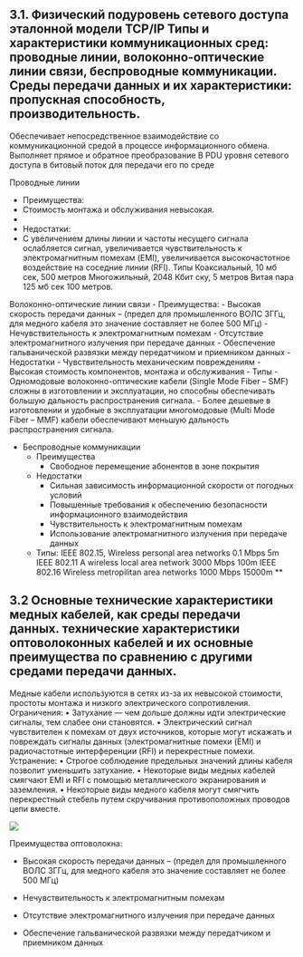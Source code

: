 ## 3.1. Физический подуровень сетевого доступа эталонной модели TCP/IP Типы и характеристики коммуникационных сред: проводные линии, волоконно-оптические линии связи, беспроводные коммуникации. Среды передачи данных и их характеристики: пропускная способность, производительность.

Обеспечивает непосредственное взаимодействие со коммуникационной средой в процессе информационного обмена. Выполняет прямое и обратное преобразование B PDU уровня сетевого доступа в битовый поток для передачи его по среде

Проводные линии 
- Преимущества:
- Стоимость монтажа и обслуживания невысокая.
- 
- Недостатки:
- С увеличением длины линии и частоты несущего сигнала ослабляется сигнал, увеличивается чувствительность к электромагнитным помехам (EMI), увеличивается высокочастотное воздействие на соседние линии (RFI).
Типы Коаксиальный, 10 мб сек, 500 метров 
Многожильный, 2048 Кбит ску, 5 метров 
Витая пара 125 мб сек 100 метров. 

Волоконно-оптические линии связи
	- Преимущества:
		- Высокая скорость передачи данных – (предел для промышленного ВОЛС 3ГГц, для медного кабеля это значение составляет не более 500 МГц)
		- Нечувствительность к электромагнитным помехам
		- Отсутствие электромагнитного излучения при передаче данных
		- Обеспечение гальванической развязки между передатчиком и приемником данных
	- Недостатки
		- Чувствительность механическим повреждениям
		- Высокая стоимость компонентов, монтажа и обслуживания
	- Типы
		- Одномодовые волоконно-оптические кабели (Single Mode Fiber – SMF) сложны в изготовлении и эксплуатации, но способны обеспечивать большую дальность распространения сигнала.
		- Более дешевые в изготовлении и удобные в эксплуатации многомодовые (Multi Mode Fiber – MMF) кабели обеспечивают меньшую дальность распространения сигнала.

- Беспроводные коммуникации
	- Преимущества
		- Свободное перемещение абонентов в зоне покрытия
	- Недостатки
		- Сильная зависимость информационной скорости от погодных условий
		- Повышенные требования к обеспечению безопасности информационного взаимодействия
		- Чувствительность к электромагнитным помехам
		- Использование электромагнитного излучения при передаче данных
	- Типы:
		 IEEE 802.15, Wireless personal area networks 0.1 Mbps 5m 
		 IEEE 802.11 A wireless local area network 3000 Mbps 100m
		 IEEE 802.16 Wireless metropilitan area networks 1000 Mbps 15000m
**

## 3.2 Основные технические характеристики медных кабелей, как среды передачи данных. технические характеристики оптоволоконных кабелей и их основные преимущества по сравнению с другими средами передачи данных.


Медные кабели используются в сетях из-за их невысокой стоимости, простоты монтажа и низкого электрического сопротивления. 
Ограничения: 
• Затухание — чем дольше должны идти электрические сигналы, тем слабее они становятся.
• Электрический сигнал чувствителен к помехам от двух источников, которые могут 
	искажать и повреждать сигналы данных (электромагнитные помехи (EMI) и радиочастотные интерференции (RFI) и перекрестные помехи. Устранение: 
• Строгое соблюдение предельных значений длины кабеля позволит уменьшить затухание. 
• Некоторые виды медных кабелей смягчают EMI и RFI с помощью металлического экранирования и заземления. 
• Некоторые виды медного кабеля могут смягчить перекрестный стебель путем скручивания противоположных проводов цепи вместе.



![](https://lh7-us.googleusercontent.com/docsz/AD_4nXcf-eYIj3AiokPe7x0mklnwxGq3yKV-icaH0hj6-Z-G7sUk0ktY_B3i02RKhuBXzeQr5_nGrZn5143B1AV9-NquthpPZNj7rMDdZqN_kGaEXcPmHj-OG2g1xc1-Ko6k1QfA3XugfzDSE5M2qbzbYmYP_mQ?key=Ln9m0-A7_-pk36lMrvmGtQ)


Преимущества оптоволокна:

- Высокая скорость передачи данных – (предел для промышленного ВОЛС 3ГГц, для медного кабеля это значение составляет не более 500 МГц)
    
- Нечувствительность к электромагнитным помехам
    
- Отсутствие электромагнитного излучения при передаче данных
    
- Обеспечение гальванической развязки между передатчиком и приемником данных


